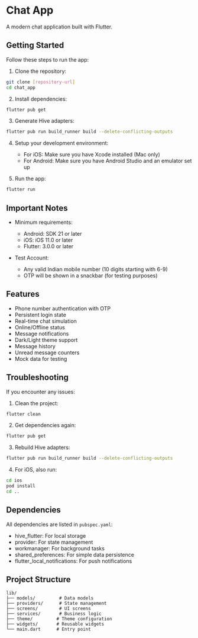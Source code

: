 # Chat App

A modern chat application built with Flutter.

## Getting Started

Follow these steps to run the app:

1. Clone the repository:
```bash
git clone [repository-url]
cd chat_app
```

2. Install dependencies:
```bash
flutter pub get
```

3. Generate Hive adapters:
```bash
flutter pub run build_runner build --delete-conflicting-outputs
```

4. Setup your development environment:
   - For iOS: Make sure you have Xcode installed (Mac only)
   - For Android: Make sure you have Android Studio and an emulator set up

5. Run the app:
```bash
flutter run
```

## Important Notes

- Minimum requirements:
  - Android: SDK 21 or later
  - iOS: iOS 11.0 or later
  - Flutter: 3.0.0 or later

- Test Account:
  - Any valid Indian mobile number (10 digits starting with 6-9)
  - OTP will be shown in a snackbar (for testing purposes)

## Features

- Phone number authentication with OTP
- Persistent login state
- Real-time chat simulation
- Online/Offline status
- Message notifications
- Dark/Light theme support
- Message history
- Unread message counters
- Mock data for testing

## Troubleshooting

If you encounter any issues:

1. Clean the project:
```bash
flutter clean
```

2. Get dependencies again:
```bash
flutter pub get
```

3. Rebuild Hive adapters:
```bash
flutter pub run build_runner build --delete-conflicting-outputs
```

4. For iOS, also run:
```bash
cd ios
pod install
cd ..
```

## Dependencies

All dependencies are listed in `pubspec.yaml`:
- hive_flutter: For local storage
- provider: For state management
- workmanager: For background tasks
- shared_preferences: For simple data persistence
- flutter_local_notifications: For push notifications

## Project Structure

```
lib/
├── models/         # Data models
├── providers/      # State management
├── screens/        # UI screens
├── services/       # Business logic
├── theme/         # Theme configuration
├── widgets/       # Reusable widgets
└── main.dart      # Entry point
